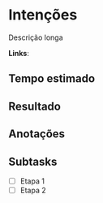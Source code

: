 # Intenções
Descrição longa

**Links**: 


## Tempo estimado

## Resultado

## Anotações

## Subtasks
- [ ] Etapa 1
- [ ] Etapa 2